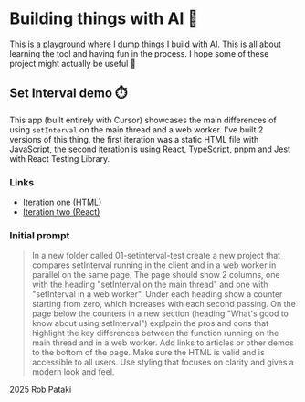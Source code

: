 # Building things with AI 🤖

This is a playground where I dump things I build with AI. This is all about learning the tool and having fun in the process. I hope some of these project might actually be useful 🫣

## Set Interval demo ⏱️

This app (built entirely with Cursor) showcases the main differences of using `setInterval` on the main thread and a web worker. I've built 2 versions of this thing, the first iteration was a static HTML file with JavaScript, the second iteration is using React, TypeScript, pnpm and Jest with React Testing Library.

### Links

- [Iteration one (HTML)](./00-setInterval-demo/00-iteration-one-html-js)
- [Iteration two (React)](./00-setInterval-demo/01-iteration-two-react-ts)

### Initial prompt

> In a new folder called 01-setinterval-test create a new project that compares setInterval running in the client and in a web worker in parallel on the same page. The page should show 2 columns, one with the heading "setInterval on the main thread" and one with "setInterval in a web worker". Under each heading show a counter starting from zero, which increases with each second passing. On the page below the counters in a new section (heading "What's good to know about using setInterval") explpain the pros and cons that highlight the key differences between the function running on the main thread and in a web worker. Add links to articles or other demos to the bottom of the page. Make sure the HTML is valid and is accessible to all users. Use styling that focuses on clarity and gives a modern look and feel.

2025 Rob Pataki
